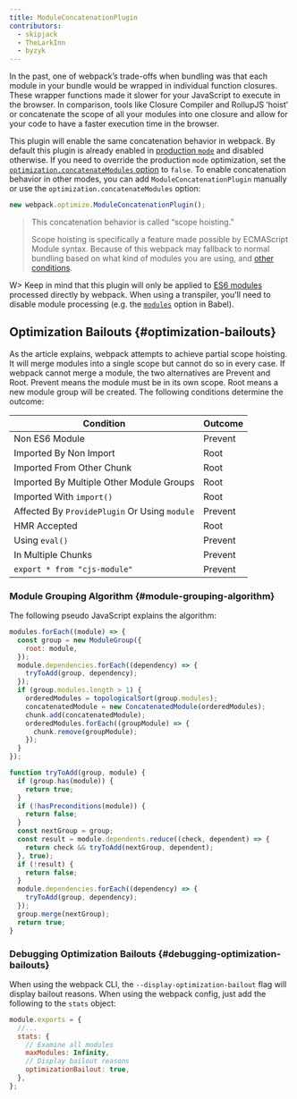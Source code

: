 ```yaml
---
title: ModuleConcatenationPlugin
contributors:
  - skipjack
  - TheLarkInn
  - byzyk
---
```


In the past, one of webpack’s trade-offs when bundling was that each module in your bundle would be wrapped in individual function closures. These wrapper functions made it slower for your JavaScript to execute in the browser. In comparison, tools like Closure Compiler and RollupJS ‘hoist’ or concatenate the scope of all your modules into one closure and allow for your code to have a faster execution time in the browser.

This plugin will enable the same concatenation behavior in webpack. By default this plugin is already enabled in [production `mode`](/configuration/mode/#mode-production) and disabled otherwise. If you need to override the production `mode` optimization, set the [`optimization.concatenateModules` option](/configuration/optimization/#optimizationconcatenatemodules) to `false`. To enable concatenation behavior in other modes, you can add `ModuleConcatenationPlugin` manually or use the `optimization.concatenateModules` option:

```js
new webpack.optimize.ModuleConcatenationPlugin();
```

> This concatenation behavior is called “scope hoisting.”
>
> Scope hoisting is specifically a feature made possible by ECMAScript Module syntax. Because of this webpack may fallback to normal bundling based on what kind of modules you are using, and [other conditions](https://medium.com/webpack/webpack-freelancing-log-book-week-5-7-4764be3266f5).

W> Keep in mind that this plugin will only be applied to [ES6 modules](/api/module-methods/#es6-recommended) processed directly by webpack. When using a transpiler, you'll need to disable module processing (e.g. the [`modules`](https://babeljs.io/docs/en/babel-preset-env#modules) option in Babel).

## Optimization Bailouts {#optimization-bailouts}

As the article explains, webpack attempts to achieve partial scope hoisting. It will merge modules into a single scope but cannot do so in every case. If webpack cannot merge a module, the two alternatives are Prevent and Root. Prevent means the module must be in its own scope. Root means a new module group will be created. The following conditions determine the outcome:

| Condition                                     | Outcome |
| --------------------------------------------- | ------- |
| Non ES6 Module                                | Prevent |
| Imported By Non Import                        | Root    |
| Imported From Other Chunk                     | Root    |
| Imported By Multiple Other Module Groups      | Root    |
| Imported With `import()`                      | Root    |
| Affected By `ProvidePlugin` Or Using `module` | Prevent |
| HMR Accepted                                  | Root    |
| Using `eval()`                                | Prevent |
| In Multiple Chunks                            | Prevent |
| `export * from "cjs-module"`                  | Prevent |

### Module Grouping Algorithm {#module-grouping-algorithm}

The following pseudo JavaScript explains the algorithm:

```js
modules.forEach((module) => {
  const group = new ModuleGroup({
    root: module,
  });
  module.dependencies.forEach((dependency) => {
    tryToAdd(group, dependency);
  });
  if (group.modules.length > 1) {
    orderedModules = topologicalSort(group.modules);
    concatenatedModule = new ConcatenatedModule(orderedModules);
    chunk.add(concatenatedModule);
    orderedModules.forEach((groupModule) => {
      chunk.remove(groupModule);
    });
  }
});

function tryToAdd(group, module) {
  if (group.has(module)) {
    return true;
  }
  if (!hasPreconditions(module)) {
    return false;
  }
  const nextGroup = group;
  const result = module.dependents.reduce((check, dependent) => {
    return check && tryToAdd(nextGroup, dependent);
  }, true);
  if (!result) {
    return false;
  }
  module.dependencies.forEach((dependency) => {
    tryToAdd(group, dependency);
  });
  group.merge(nextGroup);
  return true;
}
```

### Debugging Optimization Bailouts {#debugging-optimization-bailouts}

When using the webpack CLI, the `--display-optimization-bailout` flag will display bailout reasons. When using the webpack config, just add the following to the `stats` object:

```js
module.exports = {
  //...
  stats: {
    // Examine all modules
    maxModules: Infinity,
    // Display bailout reasons
    optimizationBailout: true,
  },
};
```
